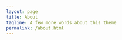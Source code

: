 ```yaml
---
layout: page
title: About
tagline: A few more words about this theme
permalink: /about.html
---
```




